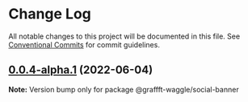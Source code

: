 # Change Log

All notable changes to this project will be documented in this file.
See [Conventional Commits](https://conventionalcommits.org) for commit guidelines.

## [0.0.4-alpha.1](https://github.com/dankreiger/graffft-waggle/compare/v0.0.4-alpha.0...v0.0.4-alpha.1) (2022-06-04)

**Note:** Version bump only for package @graffft-waggle/social-banner

